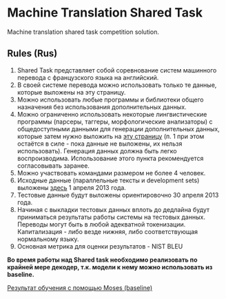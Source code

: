Machine Translation Shared Task
===============================

Machine translation shared task competition solution.

## Rules (Rus)
1. Shared Task представляет собой соревнование систем машинного перевода с французского языка на английский.
2. В своей системе перевода можно использовать только те данные, которые выложены на эту страницу.
3. Можно использовать любые программы и библиотеки общего назначения без использования дополнительных данных.
4. Можно ограниченно использовать некоторые лингвистические программы (парсеры, таггеры, морфологические анализаторы) с общедоступными данными для генерации дополнительных данных, которые затем нужно выложить на [эту страницу](http://school-wiki.yandex.ru/Courses/Spring2013/MachineTranslate) (п. 1 при этом остаётся в силе - пока данные не выложены, их нельзя использовать). Генерация данных должна быть легко воспроизводима. Использование этого пункта рекомендуется согласовывать заранее.
5. Можно участвовать командами размером не более 4 человек.
6. Исходные данные (параллельные тексты и development sets) выложены [здесь](http://school-wiki.yandex.ru/Courses/Spring2013/MachineTranslate) 1 апреля 2013 года.
7. Тестовые данные будут выложены ориентировочно 30 апреля 2013 года.
8. Начиная с выкладки тестовых данных вплоть до дедлайна будут приниматься результаты работы системы на тестовых данных. Переводы могут быть в любой адекватной токенизации. Капитализация - либо везде нижняя, либо соответствующая нормальному языку.
9. Основная метрика для оценки результатов - NIST BLEU

**Во время работы над Shared task необходимо реализовать по крайней мере декодер, т.к. модели к нему можно использовать из baseline.**

[Результат обучения с помощью Moses (baseline)](https://disk.yandex.ru/public/?hash=pDim9UVmUUDnywNntPA/UKJWxFcH924ZkY5S4SeE1A8%3D)
